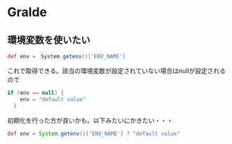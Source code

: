 # Gralde

## 環境変数を使いたい
```gradle
def env =　System.getenv()['ENV_NAME']
```
これで取得できる。該当の環境変数が設定されていない場合はnullが設定されるので

```gradle
if (env == null) {
    env = "default value"
  }
```
初期化を行った方が良いかも。以下みたいにかきたい・・・

```gradle
def env = System.getenv()['ENV_NAME'] ? "default value"
```